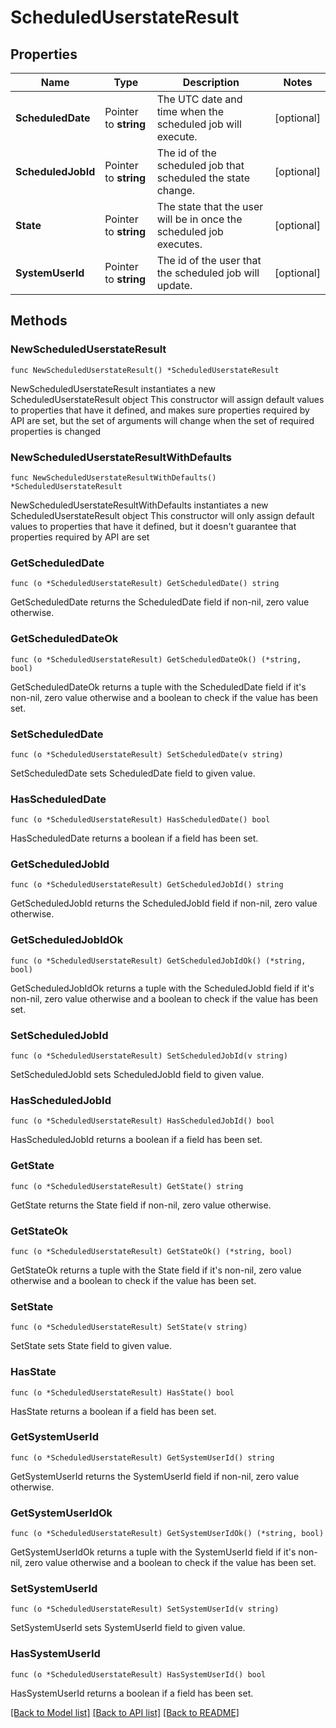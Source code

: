 # ScheduledUserstateResult

## Properties

Name | Type | Description | Notes
------------ | ------------- | ------------- | -------------
**ScheduledDate** | Pointer to **string** | The UTC date and time when the scheduled job will execute. | [optional] 
**ScheduledJobId** | Pointer to **string** | The id of the scheduled job that scheduled the state change. | [optional] 
**State** | Pointer to **string** | The state that the user will be in once the scheduled job executes. | [optional] 
**SystemUserId** | Pointer to **string** | The id of the user that the scheduled job will update. | [optional] 

## Methods

### NewScheduledUserstateResult

`func NewScheduledUserstateResult() *ScheduledUserstateResult`

NewScheduledUserstateResult instantiates a new ScheduledUserstateResult object
This constructor will assign default values to properties that have it defined,
and makes sure properties required by API are set, but the set of arguments
will change when the set of required properties is changed

### NewScheduledUserstateResultWithDefaults

`func NewScheduledUserstateResultWithDefaults() *ScheduledUserstateResult`

NewScheduledUserstateResultWithDefaults instantiates a new ScheduledUserstateResult object
This constructor will only assign default values to properties that have it defined,
but it doesn't guarantee that properties required by API are set

### GetScheduledDate

`func (o *ScheduledUserstateResult) GetScheduledDate() string`

GetScheduledDate returns the ScheduledDate field if non-nil, zero value otherwise.

### GetScheduledDateOk

`func (o *ScheduledUserstateResult) GetScheduledDateOk() (*string, bool)`

GetScheduledDateOk returns a tuple with the ScheduledDate field if it's non-nil, zero value otherwise
and a boolean to check if the value has been set.

### SetScheduledDate

`func (o *ScheduledUserstateResult) SetScheduledDate(v string)`

SetScheduledDate sets ScheduledDate field to given value.

### HasScheduledDate

`func (o *ScheduledUserstateResult) HasScheduledDate() bool`

HasScheduledDate returns a boolean if a field has been set.

### GetScheduledJobId

`func (o *ScheduledUserstateResult) GetScheduledJobId() string`

GetScheduledJobId returns the ScheduledJobId field if non-nil, zero value otherwise.

### GetScheduledJobIdOk

`func (o *ScheduledUserstateResult) GetScheduledJobIdOk() (*string, bool)`

GetScheduledJobIdOk returns a tuple with the ScheduledJobId field if it's non-nil, zero value otherwise
and a boolean to check if the value has been set.

### SetScheduledJobId

`func (o *ScheduledUserstateResult) SetScheduledJobId(v string)`

SetScheduledJobId sets ScheduledJobId field to given value.

### HasScheduledJobId

`func (o *ScheduledUserstateResult) HasScheduledJobId() bool`

HasScheduledJobId returns a boolean if a field has been set.

### GetState

`func (o *ScheduledUserstateResult) GetState() string`

GetState returns the State field if non-nil, zero value otherwise.

### GetStateOk

`func (o *ScheduledUserstateResult) GetStateOk() (*string, bool)`

GetStateOk returns a tuple with the State field if it's non-nil, zero value otherwise
and a boolean to check if the value has been set.

### SetState

`func (o *ScheduledUserstateResult) SetState(v string)`

SetState sets State field to given value.

### HasState

`func (o *ScheduledUserstateResult) HasState() bool`

HasState returns a boolean if a field has been set.

### GetSystemUserId

`func (o *ScheduledUserstateResult) GetSystemUserId() string`

GetSystemUserId returns the SystemUserId field if non-nil, zero value otherwise.

### GetSystemUserIdOk

`func (o *ScheduledUserstateResult) GetSystemUserIdOk() (*string, bool)`

GetSystemUserIdOk returns a tuple with the SystemUserId field if it's non-nil, zero value otherwise
and a boolean to check if the value has been set.

### SetSystemUserId

`func (o *ScheduledUserstateResult) SetSystemUserId(v string)`

SetSystemUserId sets SystemUserId field to given value.

### HasSystemUserId

`func (o *ScheduledUserstateResult) HasSystemUserId() bool`

HasSystemUserId returns a boolean if a field has been set.


[[Back to Model list]](../README.md#documentation-for-models) [[Back to API list]](../README.md#documentation-for-api-endpoints) [[Back to README]](../README.md)


